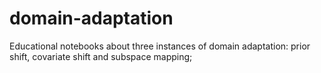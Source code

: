 # domain-adaptation
Educational notebooks about three instances of domain adaptation: prior shift, covariate shift and subspace mapping;
